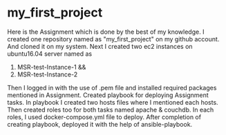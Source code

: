 # my_first_project
Here is the Assignment which is done by the best of my knowledge.
I created one repository named as "my_first_project" on my github account. And cloned it on my system.
Next I created two ec2 instances on ubuntu16.04 server named as
1) MSR-test-Instance-1 &&  
2) MSR-test-Instance-2

Then I logged in with the use of .pem file and installed required packages mentioned in Assignment.
Created playbook for deploying Assignment tasks. In playbook I created two hosts files where I mentioned each hosts. Then created roles too for both tasks named apache & couchdb. In each roles, I used docker-compose.yml file to deploy. After completion of creating playbook, deployed it with the help of ansible-playbook. 
